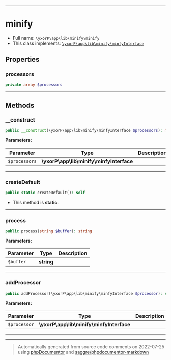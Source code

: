 ***

# minify





* Full name: `\yxorP\app\lib\minify\minify`
* This class implements:
[`\yxorP\app\lib\minify\minfyInterface`](./minfyInterface.md)



## Properties


### processors



```php
private array $processors
```






***

## Methods


### __construct



```php
public __construct(\yxorP\app\lib\minify\minfyInterface $processors): mixed
```








**Parameters:**

| Parameter | Type | Description |
|-----------|------|-------------|
| `$processors` | **\yxorP\app\lib\minify\minfyInterface** |  |




***

### createDefault



```php
public static createDefault(): self
```



* This method is **static**.







***

### process



```php
public process(string $buffer): string
```








**Parameters:**

| Parameter | Type | Description |
|-----------|------|-------------|
| `$buffer` | **string** |  |




***

### addProcessor



```php
public addProcessor(\yxorP\app\lib\minify\minfyInterface $processor): self
```








**Parameters:**

| Parameter | Type | Description |
|-----------|------|-------------|
| `$processor` | **\yxorP\app\lib\minify\minfyInterface** |  |




***


***
> Automatically generated from source code comments on 2022-07-25 using [phpDocumentor](http://www.phpdoc.org/) and [saggre/phpdocumentor-markdown](https://github.com/Saggre/phpDocumentor-markdown)
